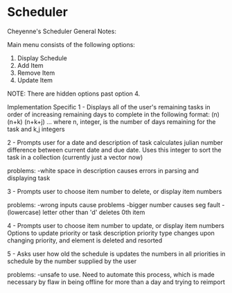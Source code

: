 # Scheduler
Cheyenne's Scheduler
General Notes:

Main menu consists of the following options:

1) Display Schedule
2) Add Item
3) Remove Item
4) Update Item

NOTE:
There are hidden options past option 4.

Implementation Specific
1 - 
Displays all of the user's remaining tasks in order of increasing remaining days to complete in the following format:
(n) <task description>
(n+k) <task description>
(n+k+j) <task description>
...
where n, integer, is the number of days remaining for the task and k,j integers



2 - 
Prompts user for a date and description of task
calculates julian number difference between current date and due date. Uses this integer to sort the task in a collection (currently just a vector now)

problems:
-white space in description causes errors in parsing and displaying task



3 -
Prompts user to choose item number to delete, or display item numbers

problems:
-wrong inputs cause problems
	-bigger number causes seg fault
	-(lowercase) letter other than 'd' deletes 0th item



4 -
Prompts user to choose item number to update, or display item numbers
Options to update priority or task description
priority type changes upon changing priority, and element is deleted and resorted



5 -
Asks user how old the schedule is
updates the numbers in all priorities in schedule by the number supplied by the user

problems:
-unsafe to use. Need to automate this process, which is made necessary by flaw in being offline for more than a day and trying to reimport


